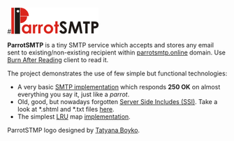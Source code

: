 #![ParrotSMTP Logo](https://github.com/vgorin/parrot-smtp/raw/master/src/main/webapp/parrot-smtp_logo1.gif)

**ParrotSMTP** is a tiny SMTP service which accepts and stores any email sent to existing/non-existing recipient within [parrotsmtp.online](http://parrotsmtp.com) domain. Use [Burn After Reading](http://parrotsmtp.com/bar_client.shtml) client to read it.

The project demonstrates the use of few simple but functional technologies:

* A very basic [SMTP implementation](https://github.com/vgorin/parrot-smtp/blob/master/src/main/java/com/parrotsmtp/service/SMTPService.java) which responds **250 OK** on almost everything you say it, just like a *parrot*. 
* Old, good, but nowadays forgotten [Server Side Includes (SSI)](https://en.wikipedia.org/wiki/Server_Side_Includes). Take a look at *.shtml and *.txt files [here](https://github.com/vgorin/parrot-smtp/tree/master/src/main/webapp).
* The simplest [LRU](https://en.wikipedia.org/wiki/Cache_replacement_policies#LRU) map [implementation](https://github.com/vgorin/parrot-smtp/blob/master/src/main/java/com/parrotsmtp/util/LRUMap.java).

ParrotSTMP logo designed by [Tatyana Boyko](https://www.linkedin.com/in/tboyko).

